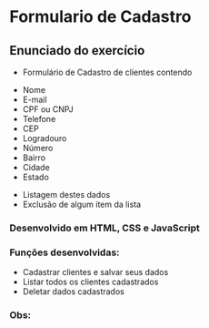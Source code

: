 # Formulario de Cadastro

## Enunciado do exercício

* Formulário de Cadastro de clientes contendo
- Nome
- E-mail
- CPF ou CNPJ
- Telefone
- CEP
- Logradouro
- Número
- Bairro
- Cidade
- Estado

* Listagem destes dados
* Exclusão de algum item da lista

### Desenvolvido em HTML, CSS e JavaScript 


### Funções desenvolvidas: 

- Cadastrar clientes e salvar seus dados 
- Listar todos os clientes cadastrados 
- Deletar dados cadastrados 

### Obs:  
